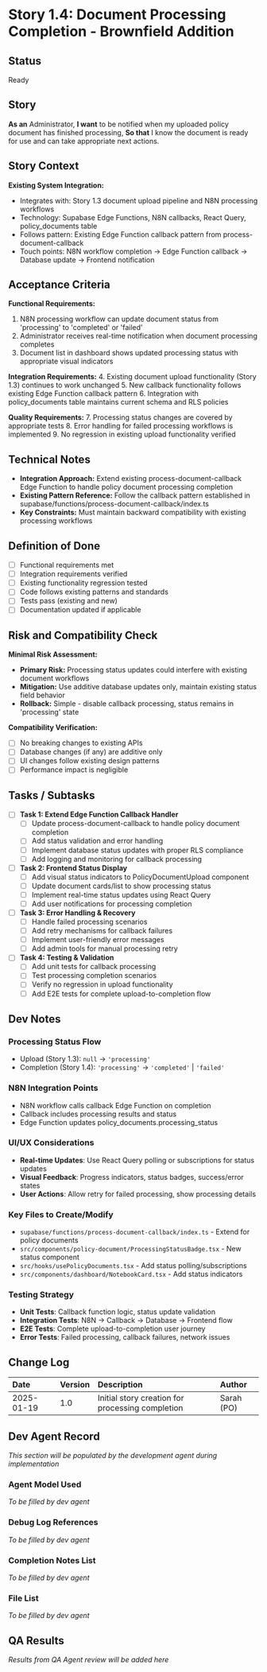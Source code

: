 # Story 1.4: Document Processing Completion - Brownfield Addition

## Status
Ready

## Story
**As an** Administrator,
**I want** to be notified when my uploaded policy document has finished processing,
**So that** I know the document is ready for use and can take appropriate next actions.

## Story Context

**Existing System Integration:**
- Integrates with: Story 1.3 document upload pipeline and N8N processing workflows
- Technology: Supabase Edge Functions, N8N callbacks, React Query, policy_documents table
- Follows pattern: Existing Edge Function callback pattern from process-document-callback
- Touch points: N8N workflow completion → Edge Function callback → Database update → Frontend notification

## Acceptance Criteria

**Functional Requirements:**
1. N8N processing workflow can update document status from 'processing' to 'completed' or 'failed'
2. Administrator receives real-time notification when document processing completes
3. Document list in dashboard shows updated processing status with appropriate visual indicators

**Integration Requirements:**
4. Existing document upload functionality (Story 1.3) continues to work unchanged
5. New callback functionality follows existing Edge Function callback pattern
6. Integration with policy_documents table maintains current schema and RLS policies

**Quality Requirements:**
7. Processing status changes are covered by appropriate tests
8. Error handling for failed processing workflows is implemented
9. No regression in existing upload functionality verified

## Technical Notes

- **Integration Approach:** Extend existing process-document-callback Edge Function to handle policy document processing completion
- **Existing Pattern Reference:** Follow the callback pattern established in supabase/functions/process-document-callback/index.ts
- **Key Constraints:** Must maintain backward compatibility with existing processing workflows

## Definition of Done

- [ ] Functional requirements met
- [ ] Integration requirements verified
- [ ] Existing functionality regression tested
- [ ] Code follows existing patterns and standards
- [ ] Tests pass (existing and new)
- [ ] Documentation updated if applicable

## Risk and Compatibility Check

**Minimal Risk Assessment:**
- **Primary Risk:** Processing status updates could interfere with existing document workflows
- **Mitigation:** Use additive database updates only, maintain existing status field behavior
- **Rollback:** Simple - disable callback processing, status remains in 'processing' state

**Compatibility Verification:**
- [ ] No breaking changes to existing APIs
- [ ] Database changes (if any) are additive only
- [ ] UI changes follow existing design patterns
- [ ] Performance impact is negligible

## Tasks / Subtasks

- [ ] **Task 1: Extend Edge Function Callback Handler**
  - [ ] Update process-document-callback to handle policy document completion
  - [ ] Add status validation and error handling
  - [ ] Implement database status updates with proper RLS compliance
  - [ ] Add logging and monitoring for callback processing

- [ ] **Task 2: Frontend Status Display**
  - [ ] Add visual status indicators to PolicyDocumentUpload component
  - [ ] Update document cards/list to show processing status
  - [ ] Implement real-time status updates using React Query
  - [ ] Add user notifications for processing completion

- [ ] **Task 3: Error Handling & Recovery**
  - [ ] Handle failed processing scenarios
  - [ ] Add retry mechanisms for callback failures
  - [ ] Implement user-friendly error messages
  - [ ] Add admin tools for manual processing retry

- [ ] **Task 4: Testing & Validation**
  - [ ] Add unit tests for callback processing
  - [ ] Test processing completion scenarios
  - [ ] Verify no regression in upload functionality
  - [ ] Add E2E tests for complete upload-to-completion flow

## Dev Notes

### Processing Status Flow
- Upload (Story 1.3): `null` → `'processing'`
- Completion (Story 1.4): `'processing'` → `'completed'` | `'failed'`

### N8N Integration Points
- N8N workflow calls callback Edge Function on completion
- Callback includes processing results and status
- Edge Function updates policy_documents.processing_status

### UI/UX Considerations
- **Real-time Updates**: Use React Query polling or subscriptions for status updates
- **Visual Feedback**: Progress indicators, status badges, success/error states
- **User Actions**: Allow retry for failed processing, show processing details

### Key Files to Create/Modify
- `supabase/functions/process-document-callback/index.ts` - Extend for policy documents
- `src/components/policy-document/ProcessingStatusBadge.tsx` - New status component
- `src/hooks/usePolicyDocuments.tsx` - Add status polling/subscriptions
- `src/components/dashboard/NotebookCard.tsx` - Add status indicators

### Testing Strategy
- **Unit Tests**: Callback function logic, status update validation
- **Integration Tests**: N8N → Callback → Database → Frontend flow
- **E2E Tests**: Complete upload-to-completion user journey
- **Error Tests**: Failed processing, callback failures, network issues

## Change Log
| Date | Version | Description | Author |
| :--- | :--- | :--- | :--- |
| 2025-01-19 | 1.0 | Initial story creation for processing completion | Sarah (PO) |

## Dev Agent Record
*This section will be populated by the development agent during implementation*

### Agent Model Used
*To be filled by dev agent*

### Debug Log References
*To be filled by dev agent*

### Completion Notes List
*To be filled by dev agent*

### File List
*To be filled by dev agent*

## QA Results
*Results from QA Agent review will be added here*
